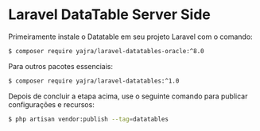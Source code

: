# Laravel DataTable Server Side

Primeiramente instale o Datatable em seu projeto Laravel com o comando:

```bash
$ composer require yajra/laravel-datatables-oracle:^8.0
```

Para outros pacotes essenciais:

```bash
$ composer require yajra/laravel-datatables:^1.0
```

Depois de concluir a etapa acima, use o seguinte comando para publicar configurações e recursos:

```bash
$ php artisan vendor:publish --tag=datatables
```
